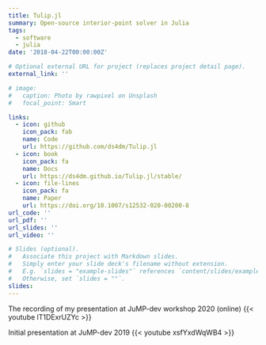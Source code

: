 ```yaml
---
title: Tulip.jl
summary: Open-source interior-point solver in Julia
tags:
  - software
  - julia
date: '2018-04-22T00:00:00Z'

# Optional external URL for project (replaces project detail page).
external_link: ''

# image:
#   caption: Photo by rawpixel on Unsplash
#   focal_point: Smart

links:
  - icon: github
    icon_pack: fab
    name: Code
    url: https://github.com/ds4dm/Tulip.jl
  - icon: book
    icon_pack: fa
    name: Docs
    url: https://ds4dm.github.io/Tulip.jl/stable/
  - icon: file-lines
    icon_pack: fa
    name: Paper
    url: https://doi.org/10.1007/s12532-020-00200-8
url_code: ''
url_pdf: ''
url_slides: ''
url_video: ''

# Slides (optional).
#   Associate this project with Markdown slides.
#   Simply enter your slide deck's filename without extension.
#   E.g. `slides = "example-slides"` references `content/slides/example-slides.md`.
#   Otherwise, set `slides = ""`.
slides: 
---
```


The recording of my presentation at JuMP-dev workshop 2020 (online)
{{< youtube lT1DExrUZYc >}}


Initial presentation at JuMP-dev 2019
{{< youtube xsfYxdWqWB4 >}}